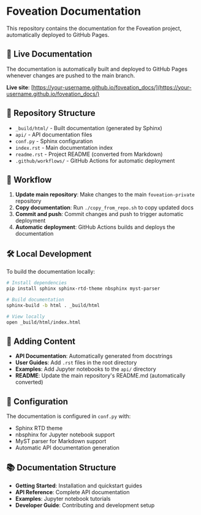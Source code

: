 # Foveation Documentation

This repository contains the documentation for the Foveation project, automatically deployed to GitHub Pages.

## 🚀 Live Documentation

The documentation is automatically built and deployed to GitHub Pages whenever changes are pushed to the main branch.

**Live site**: [https://your-username.github.io/foveation_docs/](https://your-username.github.io/foveation_docs/)

## 📁 Repository Structure

- `_build/html/` - Built documentation (generated by Sphinx)
- `api/` - API documentation files
- `conf.py` - Sphinx configuration
- `index.rst` - Main documentation index
- `readme.rst` - Project README (converted from Markdown)
- `.github/workflows/` - GitHub Actions for automatic deployment

## 🔄 Workflow

1. **Update main repository**: Make changes to the main `foveation-private` repository
2. **Copy documentation**: Run `./copy_from_repo.sh` to copy updated docs
3. **Commit and push**: Commit changes and push to trigger automatic deployment
4. **Automatic deployment**: GitHub Actions builds and deploys the documentation

## 🛠️ Local Development

To build the documentation locally:

```bash
# Install dependencies
pip install sphinx sphinx-rtd-theme nbsphinx myst-parser

# Build documentation
sphinx-build -b html . _build/html

# View locally
open _build/html/index.html
```

## 📝 Adding Content

- **API Documentation**: Automatically generated from docstrings
- **User Guides**: Add `.rst` files in the root directory
- **Examples**: Add Jupyter notebooks to the `api/` directory
- **README**: Update the main repository's README.md (automatically converted)

## 🔧 Configuration

The documentation is configured in `conf.py` with:
- Sphinx RTD theme
- nbsphinx for Jupyter notebook support
- MyST parser for Markdown support
- Automatic API documentation generation

## 📚 Documentation Structure

- **Getting Started**: Installation and quickstart guides
- **API Reference**: Complete API documentation
- **Examples**: Jupyter notebook tutorials
- **Developer Guide**: Contributing and development setup


